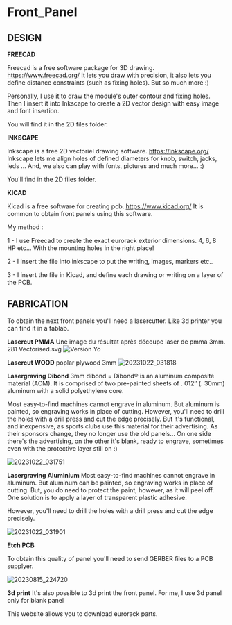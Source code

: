 # Front_Panel

## DESIGN

**FREECAD**

Freecad is a free software package for 3D drawing. https://www.freecad.org/
It lets you draw with precision, it also lets you define distance constraints (such as fixing holes).
But so much more :)

Personally, I use it to draw the module's outer contour and fixing holes.
Then I insert it into Inkscape to create a 2D vector design with easy image and font insertion.

You will find it in the 2D files folder.

**INKSCAPE**

Inkscape is a free 2D vectoriel drawing software. https://inkscape.org/
Inkscape lets me align holes of defined diameters for knob, switch, jacks, leds ... And, we also can play with fonts, pictures and much more... :)

You'll find in the 2D files folder.

**KICAD**

Kicad is a free software for creating pcb. https://www.kicad.org/
It is common to obtain front panels using this software.

My method :

1 - I use Freecad to create the exact eurorack exterior dimensions.
4, 6, 8 HP etc... With the mounting holes in the right place!

2 - I insert the file into inkscape to put the writing, images, markers etc..

3 - I insert the file in Kicad, and define each drawing or writing on a layer of the PCB.

## FABRICATION

To obtain the next front panels you'll need a lasercutter. Like 3d printer you can find it in a fablab.


**Lasercut PMMA**
Une image du résultat après découpe laser de pmma 3mm.
281 Vectorised.svg
![Version Yo](https://github.com/dubhalley/Front-Panel-Design/assets/5200123/9afeab42-3bba-4435-a73a-69320368a6ac)

**Lasercut WOOD**
poplar plywood 3mm
![20231022_031818](https://github.com/dubhalley/Front_Panel/assets/5200123/42a2a4c8-7f73-41eb-99fb-0a15c315d91e)

**Lasergraving Dibond**
3mm dibond = Dibond® is an aluminum composite material (ACM). It is comprised of two pre-painted sheets of . 012″ (. 30mm) aluminum with a solid polyethylene core.

Most easy-to-find machines cannot engrave in aluminum.
But aluminum is painted, so engraving works in place of cutting.
However, you'll need to drill the holes with a drill press and cut the edge precisely.
But it's functional, and inexpensive, as sports clubs use this material for their advertising.
As their sponsors change, they no longer use the old panels...
On one side there's the advertising, on the other it's blank, ready to engrave, sometimes even with the protective layer still on :)

![20231022_031751](https://github.com/dubhalley/Front_Panel/assets/5200123/f7e0ac26-f45a-4690-843e-fabc765c8d43)

**Lasergraving Aluminium**
Most easy-to-find machines cannot engrave in aluminum.
But aluminum can be painted, so engraving works in place of cutting.
But, you do need to protect the paint, however, as it will peel off. One solution is to apply a layer of transparent plastic adhesive.

However, you'll need to drill the holes with a drill press and cut the edge precisely.

![20231022_031901](https://github.com/dubhalley/Front_Panel/assets/5200123/5fef2b30-f85d-48d1-b69e-24e8ee9fab3c)


**Etch PCB**

To obtain this quality of panel you'll need to send GERBER files to a PCB supplyer. 

![20230815_224720](https://github.com/dubhalley/Front_Panel/assets/5200123/90b811dc-ec50-4405-8388-7b0f4d013861)

**3d print**
It's also possible to 3d print the front panel. 
For me, I use 3d panel only for blank panel

This website allows you to download eurorack parts. 
